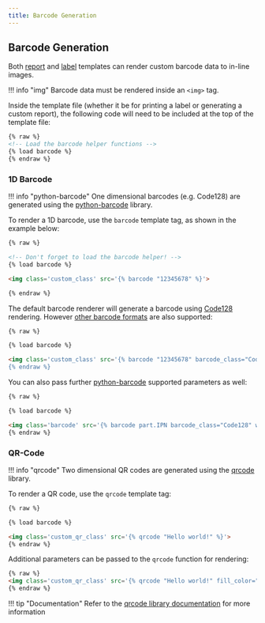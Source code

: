 ```yaml
---
title: Barcode Generation
---
```


## Barcode Generation

Both [report](./report.md) and [label](./labels.md) templates can render custom barcode data to in-line images.

!!! info "img"
    Barcode data must be rendered inside an `<img>` tag.

Inside the template file (whether it be for printing a label or generating a custom report), the following code will need to be included at the top of the template file:

```html
{% raw %}
<!-- Load the barcode helper functions -->
{% load barcode %}
{% endraw %}
```

### 1D Barcode

!!! info "python-barcode"
    One dimensional barcodes (e.g. Code128) are generated using the [python-barcode](https://pypi.org/project/python-barcode/) library.

To render a 1D barcode, use the `barcode` template tag, as shown in the example below:

```html
{% raw %}

<!-- Don't forget to load the barcode helper! -->
{% load barcode %}

<img class='custom_class' src='{% barcode "12345678" %}'>

{% endraw %}
```

The default barcode renderer will generate a barcode using [Code128](https://en.wikipedia.org/wiki/Code_128) rendering. However [other barcode formats](https://python-barcode.readthedocs.io/en/stable/supported-formats.html) are also supported:

```html
{% raw %}

{% load barcode %}

<img class='custom_class' src='{% barcode "12345678" barcode_class="Code39" %}>
{% endraw %}
```

You can also pass further [python-barcode](https://python-barcode.readthedocs.io/en/stable/writers.html#common-writer-options) supported parameters as well:

```html
{% raw %}

{% load barcode %}

<img class='barcode' src='{% barcode part.IPN barcode_class="Code128" write_text=0 background="red" %}'>
{% endraw %}
```

### QR-Code

!!! info "qrcode"
    Two dimensional QR codes are generated using the [qrcode](https://pypi.org/project/qrcode/) library.

To render a QR code, use the `qrcode` template tag:

```html
{% raw %}

{% load barcode %}

<img class='custom_qr_class' src='{% qrcode "Hello world!" %}'>
{% endraw %}
```

Additional parameters can be passed to the `qrcode` function for rendering:

```html
{% raw %}
<img class='custom_qr_class' src='{% qrcode "Hello world!" fill_color="green" back_color="blue" %}'>
{% endraw %}
```

!!! tip "Documentation"
    Refer to the [qrcode library documentation](https://pypi.org/project/qrcode/) for more information
